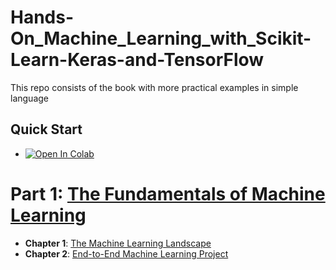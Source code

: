 # Hands-On_Machine_Learning_with_Scikit-Learn-Keras-and-TensorFlow
This repo consists of the book with more practical examples in simple language

## Quick Start

* <a href="https://colab.research.google.com/github/drsahilsartaj/Hands-On_Machine_Learning_with_Scikit-Learn-Keras-and-TensorFlow/blob/master/" target="_parent"><img src="https://colab.research.google.com/assets/colab-badge.svg" alt="Open In Colab"/></a>

# Part 1: [The Fundamentals of Machine Learning](https://drive.google.com/drive/folders/1eGClhIrWSXS5y_jLEJGHJE8L3jpJGqpR?usp=sharing)

- **Chapter 1**: <a href="https://docs.google.com/document/d/14RBceLdOSGzj-_ztF7PJ1YbRGm1YFi4mQn7741szHN8/edit?usp=sharing" target="_blank">The Machine Learning Landscape</a>
- **Chapter 2**: [End-to-End Machine Learning Project](https://docs.google.com/document/d/1C72XmwE3OXzRl9V_AI2hrsRlepxvB-MDYSIxsuQBRJc/edit?usp=sharing)




